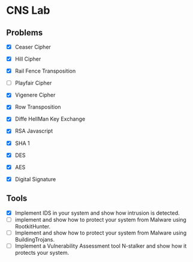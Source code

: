 # CNS Lab

## Problems

- [x] Ceaser Cipher
- [x] Hill Cipher
- [x] Rail Fence Transposition
- [ ] Playfair Cipher
- [x] Vigenere Cipher
- [x] Row Transposition
- [x] Diffe HellMan Key Exchange
- [x] RSA Javascript
- [x] SHA 1
- [x] DES
- [x] AES
- [x] Digital Signature


## Tools

- [x] Implement IDS in your system and show how intrusion is detected.
- [ ] implement and show how to protect your system from Malware using RootkitHunter.
- [ ] Implement and show how to protect your system from Malware using BuildingTrojans.
- [ ] Implement a Vulnerability Assessment tool N-stalker and show how it protects your system.
